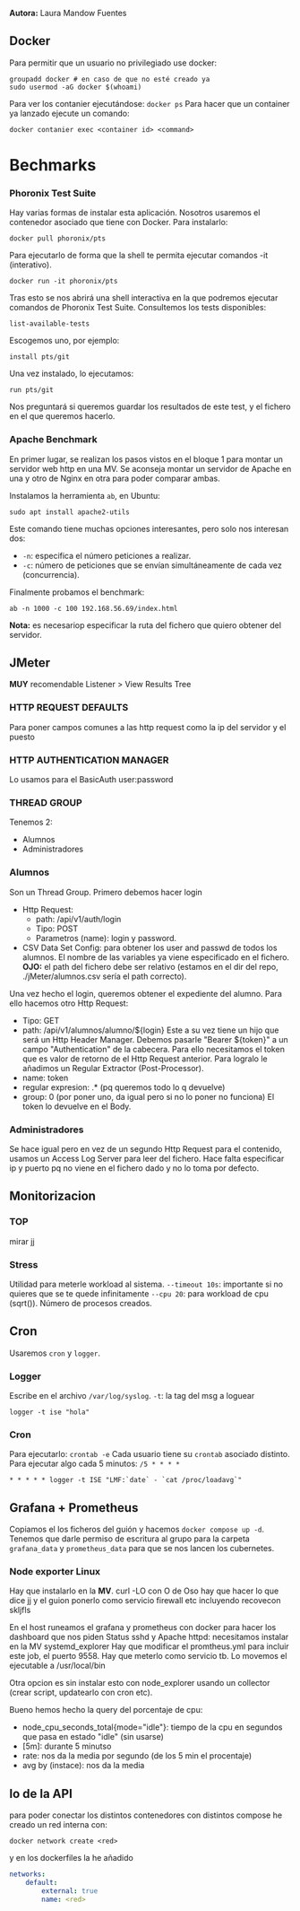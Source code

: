 **Autora:** Laura Mandow Fuentes

## Docker

Para permitir que un usuario no privilegiado use docker:
```
groupadd docker # en caso de que no esté creado ya
sudo usermod -aG docker $(whoami)
```
Para ver los contanier ejecutándose: `docker ps`
Para hacer que un container ya lanzado ejecute un comando:
```
docker contanier exec <container id> <command>
```

# Bechmarks

### Phoronix Test Suite
Hay varias formas de instalar esta aplicación. Nosotros usaremos el contenedor asociado que tiene con Docker.
Para instalarlo:
```
docker pull phoronix/pts
```

Para ejecutarlo de forma que la shell te permita ejecutar comandos -it (interativo). 
```
docker run -it phoronix/pts
```
Tras esto se nos abrirá una shell interactiva en la que podremos ejecutar comandos de Phoronix Test Suite.
Consultemos los tests disponibles:
```
list-available-tests
```
Escogemos uno, por ejemplo:
```
install pts/git
```
Una vez instalado, lo ejecutamos:
```
run pts/git
```
Nos preguntará si queremos guardar los resultados de este test, y el fichero en el que queremos hacerlo.


### Apache Benchmark

En primer lugar, se realizan los pasos vistos en el bloque 1 para montar un servidor web http en una MV. Se aconseja montar un servidor de Apache en una y otro de Nginx en otra para poder comparar ambas.

Instalamos la herramienta `ab`, en Ubuntu:
```
sudo apt install apache2-utils
```

Este comando tiene muchas opciones interesantes, pero solo nos interesan dos:
- `-n`: especifica el número peticiones a realizar.
- `-c`: número de peticiones que se envían simultáneamente de cada vez (concurrencia). 

Finalmente probamos el benchmark:
```
ab -n 1000 -c 100 192.168.56.69/index.html
```
**Nota:** es necesariop especificar la ruta del fichero que quiero obtener del servidor.

## JMeter
**MUY** recomendable Listener > View Results Tree

### HTTP REQUEST DEFAULTS
Para poner campos comunes a las http request como la ip del servidor y el puesto

### HTTP AUTHENTICATION MANAGER
Lo usamos para el BasicAuth
user:password

### THREAD GROUP
Tenemos 2:
- Alumnos
- Administradores

### Alumnos
Son un Thread Group.
Primero debemos hacer login
- Http Request:
    - path: /api/v1/auth/login
    - Tipo: POST
    - Parametros (name): login y password.
- CSV Data Set Config: para obtener los user and passwd de todos los alumnos. El nombre de las variables ya viene especificado en el fichero. **OJO:** el path del fichero debe ser relativo (estamos en el dir del repo, ./jMeter/alumnos.csv sería el path correcto). 

Una vez hecho el login, queremos obtener el expediente del alumno. 
Para ello hacemos otro Http Request:
- Tipo: GET
- path: /api/v1/alumnos/alumno/${login}
Este a su vez tiene un hijo que será un Http Header Manager. Debemos pasarle "Bearer ${token}" a un campo "Authentication" de la cabecera. 
Para ello necesitamos el token que es valor de retorno de el Http Request anterior.
Para logralo le añadimos un Regular Extractor (Post-Processor). 
- name: token
- regular expresion: .* (pq queremos todo lo q devuelve)
- group: $0$ (por poner uno, da igual pero si no lo poner no funciona)
El token lo devuelve en el Body.

### Administradores
Se hace igual pero en vez de un segundo Http Request para el contenido, usamos un Access Log Server para leer del fichero. Hace falta especificar ip y puerto pq no viene en el fichero dado y no lo toma por defecto.

## Monitorizacion
### TOP
mirar jj

### Stress
Utilidad para meterle workload al sistema. 
`--timeout 10s`: importante si no quieres que se te quede infinitamente
`--cpu 20`: para workload de cpu (sqrt()). Número de procesos creados.

## Cron
Usaremos `cron` y `logger`.
### Logger
Escribe en el archivo `/var/log/syslog`.
`-t`: la tag del msg a loguear
```
logger -t ise "hola"
```
### Cron
Para ejecutarlo: `crontab -e`
Cada usuario tiene su `crontab` asociado distinto.
Para ejecutar algo cada 5 minutos: `/5 * * * *`
```
* * * * * logger -t ISE "LMF:`date` - `cat /proc/loadavg`"
```

## Grafana + Prometheus

Copiamos el los ficheros del guión y hacemos `docker compose up -d`.
Tenemos que darle permiso de escritura al grupo para la carpeta `grafana_data` y `prometheus_data` para que se nos lancen los cubernetes.

### Node exporter Linux
Hay que instalarlo en la **MV**. 
curl -LO con O de Oso
hay que hacer lo que dice jj y el guion
ponerlo como servicio firewall etc
incluyendo recovecon skljfls

En el host runeamos el grafana y prometheus con docker
para hacer los dashboard que nos piden
Status sshd y Apache httpd: necesitamos instalar en la MV systemd_explorer
Hay que modificar el promtheus.yml para incluir este job, el puerto 9558.
Hay que meterlo como servicio tb.
Lo movemos el ejecutable a /usr/local/bin


Otra opcion es sin instalar esto con node_explorer usando un collector (crear script, updatearlo con cron etc).


Bueno hemos hecho la query del porcentaje de cpu:
- node_cpu_seconds_total{mode="idle"}: tiempo de la cpu en segundos que pasa en estado "idle" (sin usarse)
- [5m]: durante 5 minutso
- rate: nos da la media por segundo (de los 5 min el procentaje) 
- avg by (instace): nos da la media 


## lo de la API
para poder conectar los distintos contenedores con distintos compose he creado un red interna con:
```
docker network create <red>
```
y en los dockerfiles la he añadido
```yml
networks:
    default:
        external: true
        name: <red>
```
